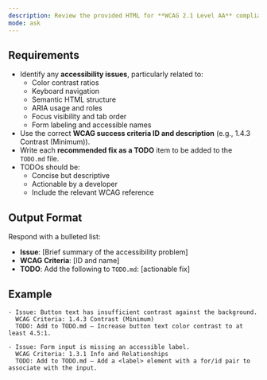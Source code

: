 ```yaml
---
description: Review the provided HTML for **WCAG 2.1 Level AA** compliance.
mode: ask
---
```


## Requirements

- Identify any **accessibility issues**, particularly related to:
  - Color contrast ratios
  - Keyboard navigation
  - Semantic HTML structure
  - ARIA usage and roles
  - Focus visibility and tab order
  - Form labeling and accessible names
- Use the correct **WCAG success criteria ID and description** (e.g., 1.4.3 Contrast (Minimum)).
- Write each **recommended fix as a TODO** item to be added to the `TODO.md` file.
- TODOs should be:
  - Concise but descriptive
  - Actionable by a developer
  - Include the relevant WCAG reference

## Output Format

Respond with a bulleted list:

- **Issue**: [Brief summary of the accessibility problem]
- **WCAG Criteria**: [ID and name]
- **TODO**: Add the following to `TODO.md`: [actionable fix]

## Example

```plaintext
- Issue: Button text has insufficient contrast against the background.
  WCAG Criteria: 1.4.3 Contrast (Minimum)
  TODO: Add to TODO.md — Increase button text color contrast to at least 4.5:1.

- Issue: Form input is missing an accessible label.
  WCAG Criteria: 1.3.1 Info and Relationships
  TODO: Add to TODO.md — Add a <label> element with a for/id pair to associate with the input.
```
